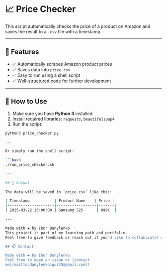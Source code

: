 # 📈 Price Checker

This script automatically checks the price of a product on Amazon and
saves the result to a `.csv` file with a timestamp.

---

## 🧠 Features
- ✅ Automatically scrapes Amazon product prices
- ✅ Saves data into `price.csv`
- ✅ Easy to run using a shell script
- ✅ Well-structured code for further development

---

## 🚀 How to Use
1. Make sure you have **Python 3** installed
2. Install required libraries: `requests`, `beautifulsoup4`
3. Run the script:

```bash
python3 price_checker.py

---

Or simply run the shell script:

```bash
./run_price_checker.sh

---

## 📄 Output
   
The data will be saved in `price.csv` like this:

| Timestamp           | Product Name    | Price |
|---------------------|------------------|-------|
| 2025-03-22 15:00:00 | Samsung S25      | 899€  |

---

Made with ❤️ by Ihor Danylenko
This project is part of my learning path and portfolio.
Feel free to give feedback or reach out if you'd like to collaborate! ✉️

## 📫 Contact

Made with ❤️ by Ihor Danylenko  
Feel free to open an issue or [contact 
me](mailto:danylenkoigor25@gmail.com)!
